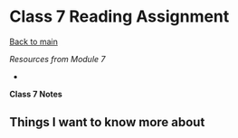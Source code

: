 # Class 7 Reading Assignment

[Back to main](https://michaeldulin.github.io/reading-notes)

*Resources from Module 7* 

- []()


**Class 7 Notes**

## Things I want to know more about